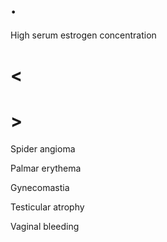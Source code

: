 # .

High serum estrogen concentration

# <

# >

Spider angioma

Palmar erythema

Gynecomastia

Testicular atrophy

Vaginal bleeding
